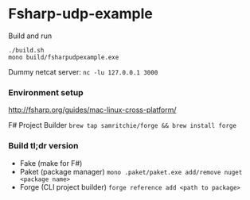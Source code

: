 # Fsharp-udp-example

Build and run
```
./build.sh
mono build/fsharpudpexample.exe
```

Dummy netcat server: `nc -lu 127.0.0.1 3000`

### Environment setup
http://fsharp.org/guides/mac-linux-cross-platform/

F# Project Builder `brew tap samritchie/forge && brew install forge`

### Build tl;dr version
- Fake (make for F#)
- Paket (package manager) `mono .paket/paket.exe add/remove nuget <package name>`
- Forge (CLI project builder) `forge reference add <path to package>`
